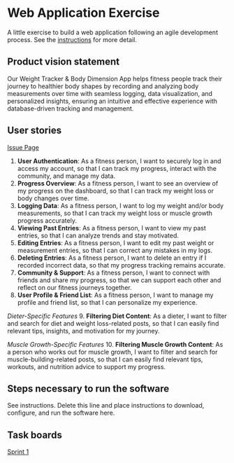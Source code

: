 # Web Application Exercise

A little exercise to build a web application following an agile development process. See the [instructions](instructions.md) for more detail.

## Product vision statement

Our Weight Tracker & Body Dimension App helps fitness people track their journey to healthier body shapes by recording and analyzing body measurements over time with seamless logging, data visualization, and personalized insights, ensuring an intuitive and effective experience with database-driven tracking and management.
## User stories
[Issue Page](https://github.com/software-students-spring2025/2-web-app-mangopi/issues)
1. **User Authentication**: As a fitness person, I want to securely log in and access my account, so that I can track my progress, interact with the community, and manage my data.
2. **Progress Overview**: As a fitness person, I want to see an overview of my progress on the dashboard, so that I can track my weight loss or body changes over time.
3. **Logging Data**: As a fitness person, I want to log my weight and/or body measurements, so that I can track my weight loss or muscle growth progress accurately.
4. **Viewing Past Entries**: As a fitness person, I want to view my past entries, so that I can analyze trends and stay motivated.
5. **Editing Entries**: As a fitness person, I want to edit my past weight or measurement entries, so that I can correct any mistakes in my logs.
6. **Deleting Entries**: As a fitness person, I want to delete an entry if I recorded incorrect data, so that my progress tracking remains accurate.
7. **Community & Support**: As a fitness person, I want to connect with friends and share my progress, so that we can support each other and reflect on our fitness journeys together.
8. **User Profile & Friend List**: As a fitness person, I want to manage my profile and friend list, so that I can personalize my experience.

_Dieter-Specific Features_
9. **Filtering Diet Content**: As a dieter, I want to filter and search for diet and weight loss-related posts, so that I can easily find relevant tips, insights, and motivation for my journey.

_Muscle Growth-Specific Features_
10. **Filtering Muscle Growth Content**: As a person who works out for muscle growth, I want to filter and search for muscle-building-related posts, so that I can easily find relevant tips, workouts, and nutrition advice to support my progress.

## Steps necessary to run the software

See instructions. Delete this line and place instructions to download, configure, and run the software here.

## Task boards

[Sprint 1](https://github.com/orgs/software-students-spring2025/projects/18)
